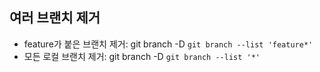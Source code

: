 ## 여러 브랜치 제거

- feature가 붙은 브랜치 제거: git branch -D `git branch --list 'feature*'`
- 모든 로컬 브랜치 제거: git branch -D `git branch --list '*'`
